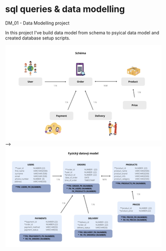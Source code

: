 # sql queries & data modelling

DM_01 - Data Modelling project

In this project I've build data model from schema to psyical data model and created database setup scripts.
  
![Data Schema](DM_01-Schema.png)
-->
![Data Schema](DM_01-Physical_data_model.png)
